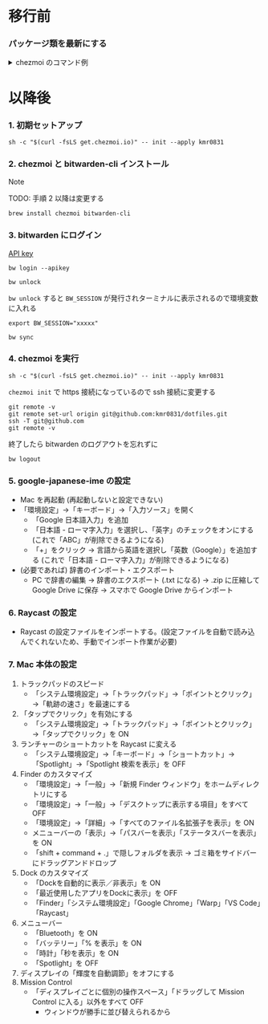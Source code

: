 # 移行前

### パッケージ類を最新にする

<details>

<summary>chezmoi のコマンド例</summary>

```diff
~  % chezmoi cd
~/.local/share/chezmoi (main) % code .

***VS Code でファイルを直接編集する & commit***

// diff が確認できる
~/.local/share/chezmoi (main) % chezmoi diff
? Master password: [hidden]
diff --git a/Brewfile b/Brewfile
index 35cad64a7b8de69a95dffe4c66ac53e85a51217c..2488f4f4632585f05963c14cbf4a7136ddfccc30 100644
--- a/Brewfile
+++ b/Brewfile
@@ -5,6 +5,8 @@ brew "bitwarden-cli"
 brew "chezmoi"
 brew "git"
 brew "colima"
+brew "docker"
+brew "docker-compose"
 brew "jq"
 brew "yq"
 brew "ghq"

// local にも反映する
~/.local/share/chezmoi +(main) % chezmoi apply

~/.local/share/chezmoi (main) % git push
```

</details>

# 以降後

### 1. 初期セットアップ

```
sh -c "$(curl -fsLS get.chezmoi.io)" -- init --apply kmr0831
```

### 2. chezmoi と bitwarden-cli インストール

> [!NOTE]
> TODO: 手順 2 以降は変更する

```
brew install chezmoi bitwarden-cli
```

### 3. bitwarden にログイン

[API key](https://bitwarden.com/ja-jp/help/personal-api-key/)

```
bw login --apikey
```

```
bw unlock
```

`bw unlock` すると `BW_SESSION` が発行されターミナルに表示されるので環境変数に入れる

```
export BW_SESSION="xxxxx"
```

```
bw sync
```

### 4. chezmoi を実行

```
sh -c "$(curl -fsLS get.chezmoi.io)" -- init --apply kmr0831
```

`chezmoi init` で https 接続になっているので ssh 接続に変更する

```
git remote -v
git remote set-url origin git@github.com:kmr0831/dotfiles.git
ssh -T git@github.com
git remote -v
```

終了したら bitwarden のログアウトを忘れずに

```
bw logout
```

### 5. google-japanese-ime の設定

- Mac を再起動 (再起動しないと設定できない)
- 「環境設定」→「キーボード」→「入力ソース」を開く
  - 「Google 日本語入力」を追加
  - 「日本語 - ローマ字入力」を選択し、「英字」のチェックをオンにする (これで「ABC」が削除できるようになる)
  - 「+」をクリック → 言語から英語を選択し「英数（Google）」を追加する (これで「日本語 - ローマ字入力」が削除できるようになる)
- (必要であれば) 辞書のインポート・エクスポート
  - PC で辞書の編集 → 辞書のエクスポート (.txt になる) → .zip に圧縮して Google Drive に保存 → スマホで Google Drive からインポート

### 6. Raycast の設定

- Raycast の設定ファイルをインポートする。(設定ファイルを自動で読み込んでくれないため、手動でインポート作業が必要)

### 7. Mac 本体の設定

1. トラックパッドのスピード
    - 「システム環境設定」→「トラックパッド」→「ポイントとクリック」→「軌跡の速さ」を最速にする
2. 「タップでクリック」を有効にする
    - 「システム環境設定」→「トラックパッド」→「ポイントとクリック」→「タップでクリック」を ON
3. ランチャーのショートカットを Raycast に変える
    - 「システム環境設定」→「キーボード」→「ショートカット」→「Spotlight」→「Spotlight 検索を表示」を OFF
4. Finder のカスタマイズ
    - 「環境設定」→「一般」→「新規 Finder ウィンドウ」をホームディレクトリにする
    - 「環境設定」→「一般」→「デスクトップに表示する項目」をすべて OFF
    - 「環境設定」→「詳細」→「すべてのファイル名拡張子を表示」を ON
    - メニューバーの「表示」→「パスバーを表示」「ステータスバーを表示」を ON
    - 「shift + command + .」で隠しフォルダを表示 → ゴミ箱をサイドバーにドラッグアンドドロップ
5. Dock のカスタマイズ
    - 「Dockを自動的に表示／非表示」を ON
    - 「最近使用したアプリをDockに表示」を OFF
    - 「Finder」「システム環境設定」「Google Chrome」「Warp」「VS Code」「Raycast」
6. メニューバー
    - 「Bluetooth」を ON
    - 「バッテリー」「% を表示」を ON
    - 「時計」「秒を表示」を ON
    - 「Spotlight」を OFF
7. ディスプレイの「輝度を自動調節」をオフにする
8. Mission Control
    - 「ディスプレイごとに個別の操作スペース」「ドラッグして Mission Control に入る」以外をすべて OFF
      - ウィンドウが勝手に並び替えられるから
